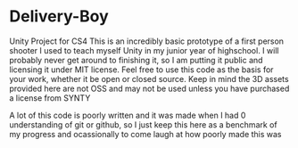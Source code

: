 # Delivery-Boy
Unity Project for CS4
This is an incredibly basic prototype of a first person shooter I used to teach myself Unity in my junior year of highschool.
I will probably never get around to finishing it, so I am putting it public and licensing it under MIT license. Feel free to use this code as the basis for your work, whether it be open or closed source.
Keep in mind the 3D assets provided here are not OSS and may not be used unless you have purchased a license from SYNTY


A lot of this code is poorly written and it was made when I had 0 understanding of git or github, so I just keep this here as a benchmark of my progress and ocassionally to come laugh at how poorly made this was
